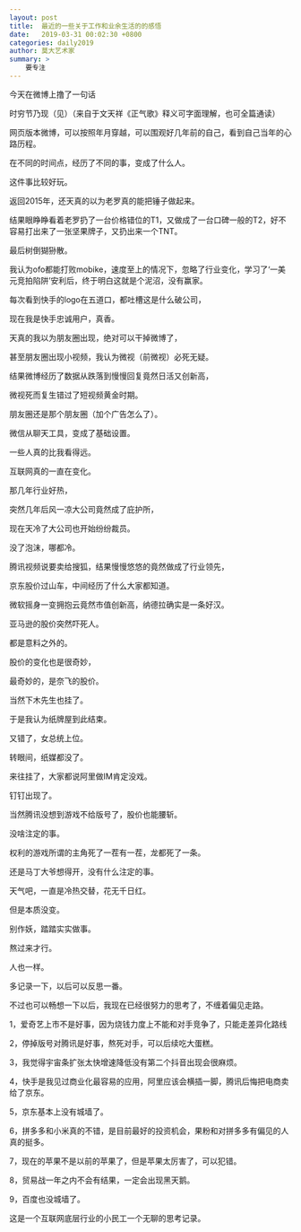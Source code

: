 ```yaml
---
layout: post
title:  最近的一些关于工作和业余生活的的感悟
date:   2019-03-31 00:02:30 +0800
categories: daily2019 
author: 莫大艺术家
summary: >
    要专注
---
```


今天在微博上撸了一句话

时穷节乃现（见）（来自于文天祥《正气歌》释义可字面理解，也可全篇通读）

网页版本微博，可以按照年月穿越，可以围观好几年前的自己，看到自己当年的心路历程。

在不同的时间点，经历了不同的事，变成了什么人。

这件事比较好玩。


返回2015年，还天真的以为老罗真的能把锤子做起来。

结果眼睁睁看着老罗扔了一台价格错位的T1，又做成了一台口碑一般的T2，好不容易打出来了一张坚果牌子，又扔出来一个TNT。

最后树倒猢狲散。


我认为ofo都能打败mobike，速度至上的情况下，忽略了行业变化，学习了‘一美元竞拍陷阱’安利后，终于明白这就是个泥沼，没有赢家。

每次看到快手的logo在五道口，都吐槽这是什么破公司，

现在我是快手忠诚用户，真香。


天真的我以为朋友圈出现，绝对可以干掉微博了，

甚至朋友圈出现小视频，我认为微视（前微视）必死无疑。


结果微博经历了数据从跌落到慢慢回复竟然日活又创新高，

微视死而复生错过了短视频黄金时期。

朋友圈还是那个朋友圈（加个广告怎么了）。


微信从聊天工具，变成了基础设置。


一些人真的比我看得远。

互联网真的一直在变化。


那几年行业好热，

突然几年后风一凉大公司竟然成了庇护所，

现在天冷了大公司也开始纷纷裁员。

没了泡沫，哪都冷。


腾讯视频说要卖给搜狐，结果慢慢悠悠的竟然做成了行业领先，

京东股价过山车，中间经历了什么大家都知道。

微软摇身一变拥抱云竟然市值创新高，纳德拉确实是一条好汉。

亚马逊的股价突然吓死人。

都是意料之外的。

股价的变化也是很奇妙，

最奇妙的，是奈飞的股价。



当然下木先生也挂了。

于是我认为纸牌屋到此结束。

又错了，女总统上位。


转眼间，纸媒都没了。


来往挂了，大家都说阿里做IM肯定没戏。

钉钉出现了。

当然腾讯没想到游戏不给版号了，股价也能腰斩。

没啥注定的事。

权利的游戏所谓的主角死了一茬有一茬，龙都死了一条。

还是马丁大爷想得开，没有什么注定的事。


天气吧，一直是冷热交替，花无千日红。

但是本质没变。

别作妖，踏踏实实做事。

熬过来才行。

人也一样。



多记录一下，以后可以反思一番。



不过也可以畅想一下以后，我现在已经很努力的思考了，不缠着偏见走路。



1，爱奇艺上市不是好事，因为烧钱力度上不能和对手竞争了，只能走差异化路线

2，停掉版号对腾讯是好事，熬死对手，可以后续吃大蛋糕。

3，我觉得宇宙条扩张太快增速降低没有第二个抖音出现会很麻烦。

4，快手是我见过商业化最容易的应用，阿里应该会横插一脚，腾讯后悔把电商卖给了京东。

5，京东基本上没有城墙了。

6，拼多多和小米真的不错，是目前最好的投资机会，果粉和对拼多多有偏见的人真的挺多。

7，现在的苹果不是以前的苹果了，但是苹果太厉害了，可以犯错。

8，贸易战一年之内不会有结果，一定会出现黑天鹅。

9，百度也没城墙了。



这是一个互联网底层行业的小民工一个无聊的思考记录。



